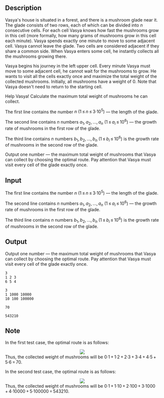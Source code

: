 ## Description

<div><p>Vasya's house is situated in a forest, and there is a mushroom glade near it. The glade consists of two rows, each of which can be divided into <span class="tex-span"><i>n</i></span> consecutive cells. For each cell Vasya knows how fast the mushrooms grow in this cell (more formally, how many grams of mushrooms grow in this cell each minute). Vasya spends exactly one minute to move to some adjacent cell. Vasya cannot leave the glade. Two cells are considered adjacent if they share a common side. When Vasya enters some cell, he instantly collects all the mushrooms growing there.</p><p>Vasya begins his journey in the left upper cell. Every minute Vasya must move to some adjacent cell, he cannot wait for the mushrooms to grow. He wants to visit all the cells <span class="tex-font-style-bf">exactly once</span> and maximize the total weight of the collected mushrooms. Initially, all mushrooms have a weight of <span class="tex-span">0</span>. Note that Vasya doesn't need to return to the starting cell.</p><p>Help Vasya! Calculate the maximum total weight of mushrooms he can collect.</p></div><div class="input-specification"><p>The first line contains the number <span class="tex-span"><i>n</i>&nbsp;(1 ≤ <i>n</i> ≤ 3·10<sup class="upper-index">5</sup>)</span> — the length of the glade.</p><p>The second line contains <span class="tex-span"><i>n</i></span> numbers <span class="tex-span"><i>a</i><sub class="lower-index">1</sub>, <i>a</i><sub class="lower-index">2</sub>, ..., <i>a</i><sub class="lower-index"><i>n</i></sub>&nbsp;(1 ≤ <i>a</i><sub class="lower-index"><i>i</i></sub> ≤ 10<sup class="upper-index">6</sup>)</span> — the growth rate of mushrooms in the first row of the glade.</p><p>The third line contains <span class="tex-span"><i>n</i></span> numbers <span class="tex-span"><i>b</i><sub class="lower-index">1</sub>, <i>b</i><sub class="lower-index">2</sub>, ..., <i>b</i><sub class="lower-index"><i>n</i></sub>&nbsp;(1 ≤ <i>b</i><sub class="lower-index"><i>i</i></sub> ≤ 10<sup class="upper-index">6</sup>)</span> is the growth rate of mushrooms in the second row of the glade.</p></div><div class="output-specification"><p>Output one number — the maximum total weight of mushrooms that Vasya can collect by choosing the optimal route. Pay attention that Vasya must visit every cell of the glade <span class="tex-font-style-bf">exactly once</span>.</p></div>

## Input

<p>The first line contains the number <span class="tex-span"><i>n</i>&nbsp;(1 ≤ <i>n</i> ≤ 3·10<sup class="upper-index">5</sup>)</span> — the length of the glade.</p><p>The second line contains <span class="tex-span"><i>n</i></span> numbers <span class="tex-span"><i>a</i><sub class="lower-index">1</sub>, <i>a</i><sub class="lower-index">2</sub>, ..., <i>a</i><sub class="lower-index"><i>n</i></sub>&nbsp;(1 ≤ <i>a</i><sub class="lower-index"><i>i</i></sub> ≤ 10<sup class="upper-index">6</sup>)</span> — the growth rate of mushrooms in the first row of the glade.</p><p>The third line contains <span class="tex-span"><i>n</i></span> numbers <span class="tex-span"><i>b</i><sub class="lower-index">1</sub>, <i>b</i><sub class="lower-index">2</sub>, ..., <i>b</i><sub class="lower-index"><i>n</i></sub>&nbsp;(1 ≤ <i>b</i><sub class="lower-index"><i>i</i></sub> ≤ 10<sup class="upper-index">6</sup>)</span> is the growth rate of mushrooms in the second row of the glade.</p>

## Output

<p>Output one number — the maximum total weight of mushrooms that Vasya can collect by choosing the optimal route. Pay attention that Vasya must visit every cell of the glade <span class="tex-font-style-bf">exactly once</span>.</p>





```input1
3
1 2 3
6 5 4

```




```input2
3
1 1000 10000
10 100 100000

```




```output1
70

```




```output2
543210

```



## Note

<p>In the first test case, the optimal route is as follows: </p><center> <img class="tex-graphics" src="file://jxhvsNEt.png" style="max-width: 100.0%;max-height: 100.0%;"> </center> Thus, the collected weight of mushrooms will be <span class="tex-span">0·1 + 1·2 + 2·3 + 3·4 + 4·5 + 5·6 = 70</span>.<p>In the second test case, the optimal route is as follows: </p><center> <img class="tex-graphics" src="file://LAPhxI19.png" style="max-width: 100.0%;max-height: 100.0%;"> </center> Thus, the collected weight of mushrooms will be <span class="tex-span">0·1 + 1·10 + 2·100 + 3·1000 + 4·10000 + 5·100000 = 543210</span>.
